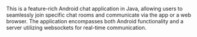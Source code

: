 This is a feature-rich Android chat application in Java, allowing users to seamlessly join specific chat rooms and communicate 
via the app or a web browser. The application encompasses both Android functionality and a server utilizing websockets 
for real-time communication.
